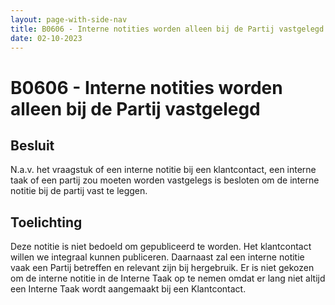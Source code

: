 ```yaml
---
layout: page-with-side-nav
title: B0606 - Interne notities worden alleen bij de Partij vastgelegd
date: 02-10-2023
---
```


# B0606 - Interne notities worden alleen bij de Partij vastgelegd

## Besluit

N.a.v. het vraagstuk of een interne notitie bij een klantcontact, een interne taak of een partij zou moeten worden vastgelegs is besloten om de interne notitie bij de partij vast te leggen.


## Toelichting 

Deze notitie is niet bedoeld om gepubliceerd te worden. Het klantcontact willen we integraal kunnen publiceren. 
Daarnaast zal een interne notitie vaak een Partij betreffen en relevant zijn bij hergebruik. 
Er is niet gekozen om de interne notitie in de Interne Taak op te nemen omdat er lang niet altijd een Interne Taak wordt aangemaakt bij een Klantcontact. 

 
